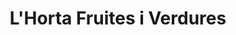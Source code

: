 ---
title: "L'Horta Fruites i Verdures"
url: /benifaio/lhorta-fruites-i-verdures/
shop: frutería
---